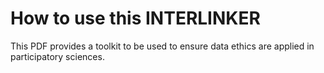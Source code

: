 # How to use this INTERLINKER

This PDF provides a toolkit to be used to ensure data ethics are applied in participatory sciences.